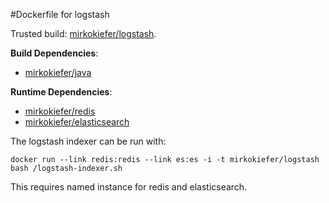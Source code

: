 #Dockerfile for logstash

Trusted build: [mirkokiefer/logstash](https://index.docker.io/u/mirkokiefer/logstash/).

**Build Dependencies**:
- [mirkokiefer/java](https://github.com/mirkokiefer/java)

**Runtime Dependencies**:
- [mirkokiefer/redis](https://github.com/mirkokiefer/dockerfile-redis)
- [mirkokiefer/elasticsearch](https://github.com/mirkokiefer/dockerfile-elasticsearch)

The logstash indexer can be run with:

```
docker run --link redis:redis --link es:es -i -t mirkokiefer/logstash bash /logstash-indexer.sh
```

This requires named instance for redis and elasticsearch.
